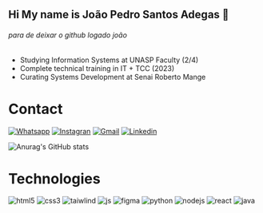 ## Hi My name is João Pedro Santos Adegas 👋

###### para de deixar o github logado joão
<ul>
    <li>Studying Information Systems at UNASP Faculty (2/4)</li>
    <li>Complete technical training in IT + TCC (2023)</li>
    <li>Curating Systems Development at Senai Roberto Mange</li>
    
</ul>


# Contact
[![Whatsapp](https://img.shields.io/badge/WhatsApp-25D366?style=for-the-badge&logo=whatsapp&logoColor=white)](https://wa.me/19982783882)
[![Instagran](https://img.shields.io/badge/Instagram-E4405F?style=for-the-badge&logo=instagram&logoColor=white)](https://www.instagram.com/s.adegas/)
[![Gmail](https://img.shields.io/badge/Gmail-D14836?style=for-the-badge&logo=gmail&logoColor=white)](https://mail.google.com/mail/u/0/?tab=rm&ogbl#inbox)
[![Linkedin](https://img.shields.io/badge/LinkedIn-0077B5?style=for-the-badge&logo=linkedin&logoColor=white)](https://www.linkedin.com/in/jpadegas/)

![Anurag's GitHub stats](https://github-readme-stats.vercel.app/api?username=Joao-Adegas&show_icons=true&bg_color=00000000)

# Technologies

<div style="display:flex align-itens:center">
    <img alt="html5" src="https://img.shields.io/badge/HTML5-E34F26?style=for-the-badge&logo=html5&logoColor=white">
    <img alt="css3" src="https://img.shields.io/badge/CSS3-1572B6?style=for-the-badge&logo=css3&logoColor=white">
    <img alt="taiwlind" src="https://img.shields.io/badge/Tailwind_CSS-38B2AC?style=for-the-badge&logo=tailwind-css&logoColor=white">
    <img alt="js" src="https://img.shields.io/badge/JavaScript-F7DF1E?style=for-the-badge&logo=javascript&logoColor=black">
    <img alt="figma" src="https://img.shields.io/badge/Figma-F24E1E?style=for-the-badge&logo=figma&logoColor=white">
    <img alt="python" src="https://img.shields.io/badge/Python-14354C?style=for-the-badge&logo=python&logoColor=white">
    <img alt="nodejs" src="https://img.shields.io/badge/Node.js-43853D?style=for-the-badge&logo=node.js&logoColor=white">
    <img alt="react" src="https://img.shields.io/badge/React-20232A?style=for-the-badge&logo=react&logoColor=61DAFB">
    <img alt="java" src="https://img.shields.io/badge/Java-ED8B00?style=for-the-badge&logo=openjdk&logoColor=white"> 
</div>
